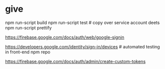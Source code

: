 # give

npm run-script build
npm run-script test # copy over service account deets
npm run-script prettify

https://firebase.google.com/docs/auth/web/google-signin

https://developers.google.com/identity/sign-in/devices  # automated testing in front-end npm repo

https://firebase.google.com/docs/auth/admin/create-custom-tokens
